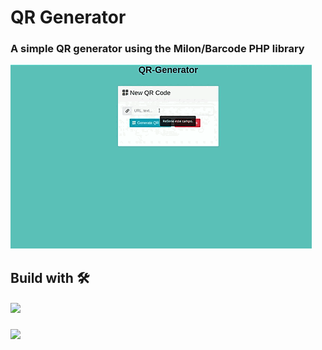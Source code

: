 # QR Generator  

  ### A simple QR generator using the Milon/Barcode PHP library    



        

   ![gif](https://github.com/cpp981/QR-Generator/blob/main/qr.gif)  


  ## Build with 🛠️  

  #### <img src="https://img.shields.io/badge/php-%23777BB4.svg?style=for-the-badge&logo=php&logoColor=white">
  ### <img src="https://img.shields.io/badge/jquery-%230769AD.svg?style=for-the-badge&logo=jquery&logoColor=white">
